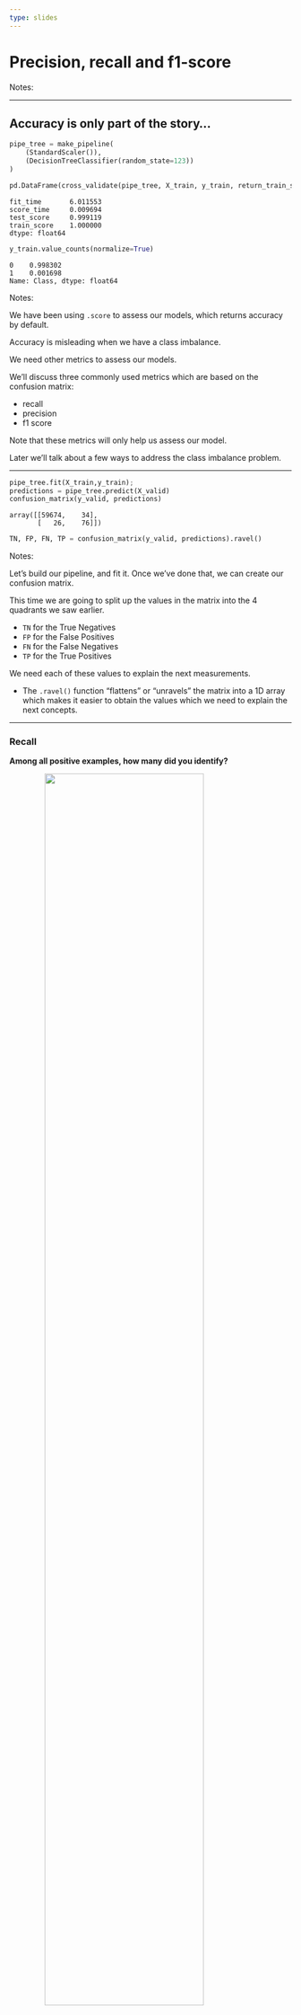 ```yaml
---
type: slides
---
```


# Precision, recall and f1-score

Notes: <br>

---

## Accuracy is only part of the story…

``` python
pipe_tree = make_pipeline(
    (StandardScaler()),
    (DecisionTreeClassifier(random_state=123))
)
```

``` python
pd.DataFrame(cross_validate(pipe_tree, X_train, y_train, return_train_score=True)).mean()
```

```out
fit_time       6.011553
score_time     0.009694
test_score     0.999119
train_score    1.000000
dtype: float64
```

``` python
y_train.value_counts(normalize=True)
```

```out
0    0.998302
1    0.001698
Name: Class, dtype: float64
```

Notes:

We have been using `.score` to assess our models, which returns accuracy
by default.

Accuracy is misleading when we have a class imbalance.

We need other metrics to assess our models.

We’ll discuss three commonly used metrics which are based on the
confusion matrix:

  - recall
  - precision
  - f1 score

Note that these metrics will only help us assess our model.

Later we’ll talk about a few ways to address the class imbalance
problem.

---

``` python
pipe_tree.fit(X_train,y_train);
predictions = pipe_tree.predict(X_valid)
confusion_matrix(y_valid, predictions)
```

```out
array([[59674,    34],
       [   26,    76]])
```

``` python
TN, FP, FN, TP = confusion_matrix(y_valid, predictions).ravel()
```

Notes:

Let’s build our pipeline, and fit it. Once we’ve done that, we can
create our confusion matrix.

This time we are going to split up the values in the matrix into the 4
quadrants we saw earlier.

  - `TN` for the True Negatives
  - `FP` for the False Positives
  - `FN` for the False Negatives
  - `TP` for the True Positives

We need each of these values to explain the next measurements.

  - The `.ravel()` function “flattens” or “unravels” the matrix into a
    1D array which makes it easier to obtain the values which we need to
    explain the next concepts.

---

### Recall

**Among all positive examples, how many did you identify?**

<img src="/module7/module7_05/unnamed-chunk-8-1.png" width="75%" style="display: block; margin: auto;" />

<center>

<img src="/module7/recall.png"  width = "35%" alt="404 image" />

</center>

Notes:

**Recall**: how many of the actual positive examples did you identify?

So, in this case, since fraud is our positive label, we see the
correctly identified labels in the bottom right quadrant and the ones
that we missed in the bottom left quadrant.

---

<center>

<img src="/module7/recall.png"  width = "45%" alt="404 image" />

</center>

``` python
confusion_matrix(y_valid, predictions)
```

```out
array([[59674,    34],
       [   26,    76]])
```

``` python
TN, FP, FN, TP = confusion_matrix(y_valid, predictions).ravel()
```

``` python
recall = TP / (TP + FN)
recall.round(4)
```

```out
0.7451
```

Notes:

So here we take our true positives and we divide by all the positive
labels in our validation set which is the predictions the model
incorrectly labeled as negative (the false negatives).

---

### Precision

**Among the positive examples you identified, how many were actually
positive?**

<img src="/module7/module7_05/unnamed-chunk-12-1.png" width="75%" style="display: block; margin: auto;" />

<center>

<img src="/module7/precision.png"  width = "30%" alt="404 image" />

</center>

Notes:

**Precision**: Of the frauds we “caught”, the fraction that was actually
frauds.

With fraud as our positive label, we see the correctly identified fraud
in the bottom right quadrant and the labels we incorrectly labeled as
frauds in the top right.

---

<center>

<img src="/module7/precision.png"  width = "30%" alt="404 image" />

</center>

``` python
confusion_matrix(y_valid, predictions)
```

```out
array([[59674,    34],
       [   26,    76]])
```

``` python
TN, FP, FN, TP = confusion_matrix(y_valid, predictions).ravel()
```

``` python
precision = TP / (TP + FP)
precision.round(4)
```

```out
0.6909
```

Notes:

So here we take our true positives and we divide by all the positive
labels that our model predicted.

Of course, we’d like to have high precision and recall but the balance
depends on our domain.

For credit card fraud detection, recall is really important (catching
frauds), precision is less important (reducing false positives).

---

### F1

**F1-score combines precision and recall to give one score.**

<img src="/module7/module7_05/unnamed-chunk-16-1.png" width="75%" style="display: block; margin: auto;" />

<center>

<img src="/module7/f1.png"  width = "35%" alt="404 image" />

</center>

Notes:

**f1**: The harmonic mean of precision and recall.

**f1-score combines precision and recall to give one score.** which
could be used in hyperparameter optimization, for instance.

---

<center>

<img src="/module7/f1.png"  width = "40%" alt="404 image" />

</center>

``` python
precision
```

```out
0.6909090909090909
```

``` python
recall
```

```out
0.7450980392156863
```

``` python
f1_score = (2 * precision * recall) / (precision + recall)
f1_score
```

```out
0.7169811320754716
```

Notes:

If both precision and recall go up, the F1 score will go up, so in
general, we want this to be high.

Sometimes we need a single score to maximize, e.g., when doing
hyperparameter tuning via RandomizedSearchCV.

Accuracy is often a bad choice.

---

## Calculate evaluation metrics by ourselves and with sklearn

``` python
data = {}
data["accuracy"] = [(TP + TN) / (TN + FP + FN + TP)]
data["error"] = [(FP + FN) / (TN + FP + FN + TP)]
data["precision"] = [ TP / (TP + FP)] 
data["recall"] = [TP / (TP + FN)] 
data["f1 score"] = [(2 * precision * recall) / (precision + recall)] 
measures_df = pd.DataFrame(data, index=['ourselves'])
```

Notes:

We can calculate all these measurements ourselves using basic math, or…

---

``` python
from sklearn.metrics import accuracy_score, precision_score, recall_score, f1_score
```

``` python
pred_cv =  pipe_tree.predict(X_valid) 

data["accuracy"].append(accuracy_score(y_valid, pred_cv))
data["error"].append(1 - accuracy_score(y_valid, pred_cv))
data["precision"].append(precision_score(y_valid, pred_cv, zero_division=1))
data["recall"].append(recall_score(y_valid, pred_cv))
data["f1 score"].append(f1_score(y_valid, pred_cv))

pd.DataFrame(data, index=['ourselves', 'sklearn'])
```

```out
           accuracy     error  precision    recall  f1 score
ourselves  0.998997  0.001003   0.690909  0.745098  0.716981
sklearn    0.998997  0.001003   0.690909  0.745098  0.716981
```

Notes:

we can use `scikit-learn` which has functions for these metrics.

See
<a href="https://scikit-learn.org/stable/modules/classes.html#module-sklearn.metrics" target="_blank">here</a>.

The scores match.

---

### Classification report

``` python
from sklearn.metrics import classification_report
```

``` python
pipe_tree.classes_
```

```out
array([0, 1])
```

``` python
print(classification_report(y_valid, pipe_tree.predict(X_valid),
        target_names=["non-fraud", "fraud"]))
```

```out
              precision    recall  f1-score   support

   non-fraud       1.00      1.00      1.00     59708
       fraud       0.69      0.75      0.72       102

    accuracy                           1.00     59810
   macro avg       0.85      0.87      0.86     59810
weighted avg       1.00      1.00      1.00     59810
```

Notes:

There is a convenient function called `classification_report` in
`sklearn` which gives the information that we described above.

We can use `classes` to see which position each label takes so we can
designate them more comprehensive labels in our report.

Note that what you consider “positive” (fraud in our case) is important
when calculating precision, recall, and f1-score.

If you flip what is considered positive or negative, we’ll end up with
different True Positive, False Positive, True Negatives and False
Negatives, and hence different precision, recall, and f1-scores.

The `support` column just shows the number of examples in each class.

---

<center>

<img src="/module7/evaluation-metrics.png"  width = "70%" alt="404 image" />

</center>

<a href="https://raw.githubusercontent.com/UBC-MDS/introduction-machine-learning/master/static/module7/evaluation-metrics.png" target="_blank">See
here for full size.</a>

Notes:

We’ve provided you with a “Cheat Sheet” that you can refer to.

It will be available
<a href="https://raw.githubusercontent.com/UBC-MDS/introduction-machine-learning/master/static/module7/evaluation-metrics.png" target="_blank">here</a>.

Accuracy is misleading when you have a class imbalance.

A confusion matrix provides a way to break down errors made by our
model.

We have looked at three metrics based on the confusion matrix:

  - precision
  - recall
  - f1-score

---

# Let’s apply what we learned\!

Notes: <br>
